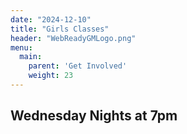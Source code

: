 ```yaml
---
date: "2024-12-10"
title: "Girls Classes"
header: "WebReadyGMLogo.png"
menu:
  main:
    parent: 'Get Involved'
    weight: 23
---
```


<h2 class="tight-header">Wednesday Nights at 7pm

<br />